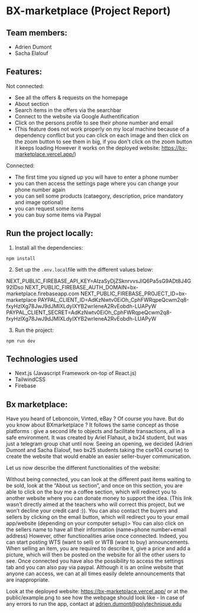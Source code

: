 # BX-marketplace (Project Report)

## Team members:

- Adrien Dumont
- Sacha Elalouf

## Features:

Not connected:
- See all the offers & requests on the homepage
- About section
- Search items in the offers via the searchbar
- Connect to the website via Google Authentification
- Click on the persons profile to see their phone number and email
- (This feature does not work properly on my local machine because of a dependency conflict but you can click on 
each image and then click on the zoom button to see them in big, if you don't click on the zoom button it keeps loading
However it works on the deployed website: https://bx-marketplace.vercel.app/)


Connected:
- The first time you signed up you will have to enter a phone number
- you can then access the settings page where you can change your phone number again
- you can sell some products (cataegory, description, price  mandatory and image optional)
- you can request some items
- you can buy some items via Paypal

## Run the project locally: 

1. Install all the dependencies:

```npm install```

2. Set up the ```.env.local```file with the different values below:

NEXT_PUBLIC_FIREBASE_API_KEY=AIzaSyDjZSknrvvsJlQ6Pa5sG9ADt8J4G92IDso
NEXT_PUBLIC_FIREBASE_AUTH_DOMAIN=bx-marketplace.firebaseapp.com
NEXT_PUBLIC_FIREBASE_PROJECT_ID=bx-marketplace
PAYPAL_CLIENT_ID=AdKzNwtv0EiOh_CphFWRqpeQcwm2q8-fxyHzlXg78JwJ9dJMIXLdyIXYB2wrIeneA2RvEobdh-LUAPyW
PAYPAL_CLIENT_SECRET=AdKzNwtv0EiOh_CphFWRqpeQcwm2q8-fxyHzlXg78JwJ9dJMIXLdyIXYB2wrIeneA2RvEobdh-LUAPyW

3. Run the project:

```npm run dev```

## Technologies used

- Next.js (Javascript Framework on-top of React.js)
- TailwindCSS
- Firebase

## Bx marketplace: 

Have you heard of Leboncoin, Vinted, eBay ? Of course you have. But do you know about BXmarketplace ?
It follows the same concept as those platforms : give a second life to objects and facilitate transactions, all in a safe environment. It was created by Ariel Flahaut, a bx24 student, but was just a telegram group chat until now. 
Seeing an opening, we decided (Adrien Dumont and Sacha Elalouf, two bx25 students taking the cse104 course) to create the website that would enable an easier seller-buyer communication.

Let us now describe the different functionalities of the website:

Without being connected, you can look at the different past items waiting to be sold, look at the “About us section”, and once on this section, you are able to click on the buy me a coffee section, which will redirect you to another website where you can donate money to support the idea. (This link wasn’t directly aimed at the teachers who will correct this project, but we won’t decline your credit card :)).
You can also contact the buyers and sellers by clicking on the email button, which will redirect you to your email app/website (depending on your computer setup)> 
You can also click on the sellers name to have all their information (name+phone number+email address)
However, other functionalities arise once connected. Indeed, you can start posting WTS (want to sell) or WTB (want to buy) announcements.
When selling an item, you are required to describe it, give a price and add a picture, which will then be posted on the website for all the other users to see. Once connected you have also the possibility to access the settings tab and you can also pay via paypal.
Although it is an online website that anyone can access, we can at all times easily delete announcements that are inappropriate.

Look at the deployed website: https://bx-marketplace.vercel.app/ or at the public/example.png to see how the webpage should look like  - In case of any errors to run the app, contact at adrien.dumont@polytechnique.edu